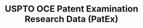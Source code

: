 ---
layout: default
bigquery: https://console.cloud.google.com/bigquery?p=patents-public-data&d=uspto_oce_pair&page=dataset
citation: 'Graham, S. Marco, A., and Miller, A. (2015). “The USPTO Patent Examination
  Research Dataset: A Window on the Process of Patent Examination.”'
contributors: Graham, S. Marco, A., Miller, A.
cost: None
description: The latest version of PatEx (referred to below as the 2020 release) contains
  detailed information on nearly 11.9 million publicly-viewable provisional and non-provisional
  patent applications to the USPTO and over 4.6 million Patent Cooperation Treaty
  (PCT) applications. It is based on data that OCE downloaded from the Patent Examination
  Data System (PEDS) in April, 2021. The PEDS data are sourced from Public PAIR. The
  first time that OCE used PEDS as the basis of PatEx was for the 2019 release. We
  took the PEDS data and organized it into the familiar PatEx data files, which are
  based on the organization of the Public PAIR portal. The data files include information
  on each application’s characteristics, prosecution history, continuation history,
  claims of foreign priority, patent term adjustment history, publication history,
  and correspondence address information.
documentation: 'For the 2019 and later releases, new technical documentation is available
  https://www.uspto.gov/sites/default/files/documents/PatEx-2019-Technical-Doc.pdf


  A document describing the 2014-2017 data sets is available and can be cited as:
  Graham, Stuart J.H. and Marco, Alan C. and Miller, Richard, The USPTO Patent Examination
  Research Dataset: A Window on the Process of Patent Examination (November 30, 2015).
  Available at SSRN: https://ssrn.com/abstract=2702637.'
last_edit: Mon, 04 Apr 2022 19:06:22 GMT
location: https://www.uspto.gov/ip-policy/economic-research/research-datasets/patent-examination-research-dataset-public-pair
maintained_by: EconomicsData@uspto.gov
related_publications: https://ssrn.com/abstract=29956744, https://ssrn.com/abstract=2702637
schema_fields: '[''event_code'', ''correspondence_region_code'', ''file_location'',
  ''recorded_date'', ''child_filing_date'', ''parent_application_number'', ''correspondence_street_line_2'',
  ''aia_first_to_file'', ''inventor_country_name'', ''atty_docket_number'', ''event_description'',
  ''abandon_date'', ''status_description'', ''correspondence_region_name'', ''parent_filing_date'',
  ''child_application_number'', ''sequence_number'', ''continuation_type'', ''correspondence_city'',
  ''parent_country'', ''inventor_name_first'', ''examiner_id'', ''customer_number'',
  ''wipo_pub_number'', ''inventor_rank'', ''examiner_art_unit'', ''examiner_name_last'',
  ''earliest_pgpub_number'', ''examiner_name_first'', ''confirm_number'', ''parent_country_code'',
  ''status_code'', ''uspc_class'', ''inventor_country_code'', ''foreign_parent_id'',
  ''correspondence_country_name'', ''disposal_type'', ''correspondence_name_line_2'',
  ''appl_status_date'', ''invention_subject_matter'', ''patent_number'', ''filing_date'',
  ''application_type'', ''correspondence_country_code'', ''small_entity_indicator'',
  ''file_location_date'', ''inventor_name_last'', ''correspondence_postal_code'',
  ''earliest_pgpub_date'', ''application_number'', ''wipo_pub_date'', ''appl_status_code'',
  ''correspondence_street_line_1'', ''inventor_address_type'', ''foreign_parent_date'',
  ''inventor_region_code'', ''invention_title'', ''patent_issue_date'', ''correspondence_name_line_1'',
  ''examiner_name_middle'', ''uspc_subclass'', ''inventor_name_middle'', ''application_number_pair'']'
shortname: patex
tags:
- patents
- legal
- history
terms_of_use: 'USPTO’s online databases are not designed or intended to be a source
  for bulk downloads of USPTO data when accessed through the website’s interfaces.
  Individuals, companies, IP addresses, or blocks of IP addresses who, in effect,
  deny or decrease service by generating unusually high numbers of database accesses
  (searches, pages, or hits), whether generated manually or in an automated fashion,
  may be denied access to USPTO servers without notice.


  Bulk data products may be separately obtained from the USPTO, either for free or
  at the cost of dissemination. For details, see information on Electronic Bulk Data
  Products: https://www.uspto.gov/learning-and-resources/electronic-bulk-data-products'
title: USPTO OCE Patent Examination Research Data (PatEx)
uuid: 4342caa7-23af-420c-b2f6-6088f133df6a
---